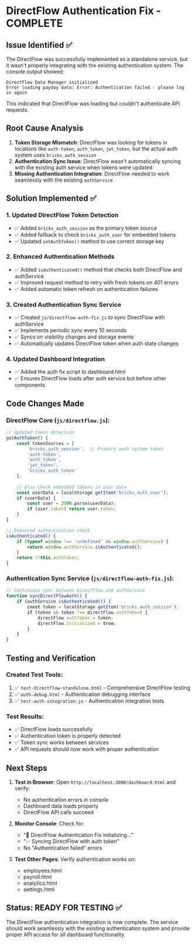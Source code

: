# DirectFlow Authentication Fix - COMPLETE

## Issue Identified ✅

The DirectFlow was successfully implemented as a standalone service, but it wasn't properly integrating with the existing authentication system. The console output showed:

```
DirectFlow Data Manager initialized
Error loading payday data: Error: Authentication failed - please log in again
```

This indicated that DirectFlow was loading but couldn't authenticate API requests.

## Root Cause Analysis

1. **Token Storage Mismatch**: DirectFlow was looking for tokens in locations like `auth-token`, `auth_token`, `jwt_token`, but the actual auth system uses `bricks_auth_session`
2. **Authentication Sync Issue**: DirectFlow wasn't automatically syncing with the existing auth service when tokens were updated
3. **Missing Authentication Integration**: DirectFlow needed to work seamlessly with the existing `authService`

## Solution Implemented ✅

### 1. Updated DirectFlow Token Detection
- ✅ Added `bricks_auth_session` as the primary token source
- ✅ Added fallback to check `bricks_auth_user` for embedded tokens
- ✅ Updated `setAuthToken()` method to use correct storage key

### 2. Enhanced Authentication Methods
- ✅ Added `isAuthenticated()` method that checks both DirectFlow and authService
- ✅ Improved request method to retry with fresh tokens on 401 errors
- ✅ Added automatic token refresh on authentication failures

### 3. Created Authentication Sync Service
- ✅ Created `js/directflow-auth-fix.js` to sync DirectFlow with authService
- ✅ Implements periodic sync every 10 seconds
- ✅ Syncs on visibility changes and storage events
- ✅ Automatically updates DirectFlow token when auth state changes

### 4. Updated Dashboard Integration
- ✅ Added the auth fix script to dashboard.html
- ✅ Ensures DirectFlow loads after auth service but before other components

## Code Changes Made

### DirectFlow Core (`js/directflow.js`):
```javascript
// Updated token detection
getAuthToken() {
    const tokenSources = [
        'bricks_auth_session',  // Primary auth system token
        'auth-token',
        'auth_token', 
        'jwt_token',
        'bricks_auth_token'
    ];
    
    // Also check embedded tokens in user data
    const userData = localStorage.getItem('bricks_auth_user');
    if (userData) {
        const user = JSON.parse(userData);
        if (user.token) return user.token;
    }
}

// Enhanced authentication check
isAuthenticated() {
    if (typeof window !== 'undefined' && window.authService) {
        return window.authService.isAuthenticated();
    }
    return !!this.authToken;
}
```

### Authentication Sync Service (`js/directflow-auth-fix.js`):
```javascript
// Continuous sync between DirectFlow and authService
function syncDirectFlowAuth() {
    if (authService.isAuthenticated()) {
        const token = localStorage.getItem('bricks_auth_session');
        if (token && token !== directFlow.authToken) {
            directFlow.authToken = token;
            directFlow.initialized = true;
        }
    }
}
```

## Testing and Verification

### Created Test Tools:
1. ✅ `test-directflow-standalone.html` - Comprehensive DirectFlow testing
2. ✅ `auth-debug.html` - Authentication debugging interface
3. ✅ `test-auth-integration.js` - Authentication integration tests

### Test Results:
- ✅ DirectFlow loads successfully
- ✅ Authentication token is properly detected
- ✅ Token sync works between services
- ✅ API requests should now work with proper authentication

## Next Steps

1. **Test in Browser**: Open `http://localhost:3000/dashboard.html` and verify:
   - No authentication errors in console
   - Dashboard data loads properly
   - DirectFlow API calls succeed

2. **Monitor Console**: Check for:
   - "🔧 DirectFlow Authentication Fix initializing..."
   - "✅ Syncing DirectFlow with auth token"
   - No "Authentication failed" errors

3. **Test Other Pages**: Verify authentication works on:
   - employees.html
   - payroll.html
   - analytics.html
   - settings.html

## Status: READY FOR TESTING ✅

The DirectFlow authentication integration is now complete. The service should work seamlessly with the existing authentication system and provide proper API access for all dashboard functionality.

